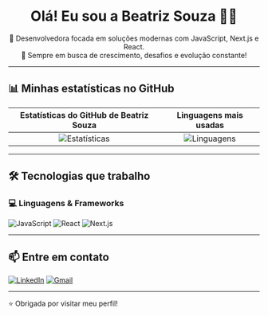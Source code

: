 <h1 align="center">Olá! Eu sou a Beatriz Souza 👩‍💻</h1>

<p align="center">
🌟 Desenvolvedora focada em soluções modernas com JavaScript, Next.js e React.<br>
🎯 Sempre em busca de crescimento, desafios e evolução constante!
</p>

---

## 📊 Minhas estatísticas no GitHub

| Estatísticas do GitHub de Beatriz Souza | Linguagens mais usadas |
|:--:|:--:|
| ![Estatísticas](https://github-readme-stats.vercel.app/api?username=souzabweatriz&show_icons=true&theme=dark&hide=issues) | ![Linguagens](https://github-readme-stats.vercel.app/api/top-langs/?username=souzabweatriz&layout=compact&theme=dark) |

---

## 🛠️ Tecnologias que trabalho

### 💻 Linguagens & Frameworks

![JavaScript](https://img.shields.io/badge/-JavaScript-F7DF1E?style=for-the-badge&logo=javascript&logoColor=black)
![React](https://img.shields.io/badge/-React-61DAFB?style=for-the-badge&logo=react&logoColor=black)
![Next.js](https://img.shields.io/badge/-Next.js-000000?style=for-the-badge&logo=next.js&logoColor=white)

---

## 📫 Entre em contato

[![LinkedIn](https://img.shields.io/badge/-LinkedIn-0A66C2?style=for-the-badge&logo=linkedin&logoColor=white)](https://www.linkedin.com/feed/?trk=guest_homepage-basic_google-one-tap-submit)
[![Gmail](https://img.shields.io/badge/-Email-D14836?style=for-the-badge&logo=gmail&logoColor=white)](mailto:ana.b.oliveira56@aluno.senai.br)

---

⭐ Obrigada por visitar meu perfil!

